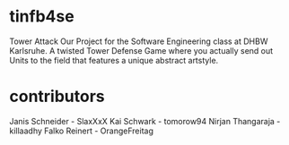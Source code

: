 # tinfb4se
Tower Attack
Our Project for the Software Engineering class at DHBW Karlsruhe.
A twisted Tower Defense Game where you actually send out Units to the field that features a unique abstract artstyle.

# contributors
Janis Schneider   - SlaxXxX
Kai Schwark       - tomorow94
Nirjan Thangaraja - killaadhy
Falko Reinert     - OrangeFreitag
